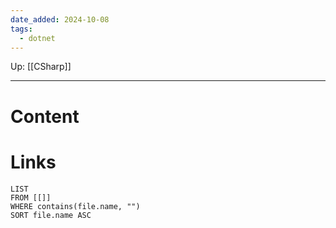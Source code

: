 ```yaml
---
date_added: 2024-10-08
tags:
  - dotnet
---
```

Up: [[CSharp]]
___
# Content
# Links
```dataview
LIST
FROM [[]]
WHERE contains(file.name, "")
SORT file.name ASC
```

